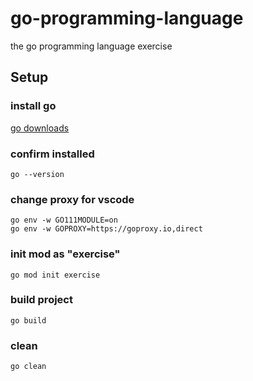 # go-programming-language
the go programming language exercise

## Setup

### install go

[go downloads](https://golang.google.cn/dl/)

### confirm installed

`go --version`

### change proxy for vscode

```
go env -w GO111MODULE=on
go env -w GOPROXY=https://goproxy.io,direct
```

### init mod as "exercise"

`go mod init exercise`

### build project

`go build`

### clean 

`go clean`
